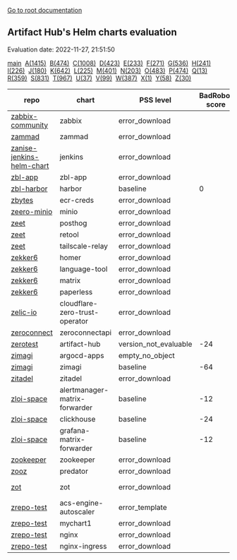 [Go to root documentation](https://vicenteherrera.com/psa-checker)

## Artifact Hub's Helm charts evaluation

Evaluation date: 2022-11-27, 21:51:50

[main](./charts_levels)&nbsp; [A(1415)](./charts_levels_a)&nbsp; [B(474)](./charts_levels_b)&nbsp; [C(1008)](./charts_levels_c)&nbsp; [D(423)](./charts_levels_d)&nbsp; [E(233)](./charts_levels_e)&nbsp; [F(271)](./charts_levels_f)&nbsp; [G(536)](./charts_levels_g)&nbsp; [H(241)](./charts_levels_h)&nbsp; [I(226)](./charts_levels_i)&nbsp; [J(180)](./charts_levels_j)&nbsp; [K(642)](./charts_levels_k)&nbsp; [L(225)](./charts_levels_l)&nbsp; [M(401)](./charts_levels_m)&nbsp; [N(203)](./charts_levels_n)&nbsp; [O(483)](./charts_levels_o)&nbsp; [P(474)](./charts_levels_p)&nbsp; [Q(13)](./charts_levels_q)&nbsp; [R(359)](./charts_levels_r)&nbsp; [S(831)](./charts_levels_s)&nbsp; [T(967)](./charts_levels_t)&nbsp; [U(37)](./charts_levels_u)&nbsp; [V(99)](./charts_levels_v)&nbsp; [W(387)](./charts_levels_w)&nbsp; [X(1)](./charts_levels_x)&nbsp; [Y(58)](./charts_levels_y)&nbsp; [Z(30)](./charts_levels_z)&nbsp; 

| repo | chart | PSS level | BadRobot score | chart version | app version |
|------|------|------|------|------|------|
| [zabbix-community](https://zabbix-community.github.io/helm-zabbix/) | zabbix | error_download |  | 3.4.0 | 6.0.10 |
| [zammad](https://zammad.github.io/zammad-helm) | zammad | error_download |  | 7.1.1 | 5.3.0-2 |
| [zanise-jenkins-helm-chart](https://zanise.github.io/Kubernetes-LW-task/chart1) | jenkins | error_download |  | 0.1.0 | 1.1 |
| [zbl-app](https://zeblok.github.io/zbl-app-helm/) | zbl-app | error_download |  | 1.2.3 | 1.16.1 |
| [zbl-harbor](https://zeblok.github.io/zbl-harbor-helm/) | harbor | baseline | 0 | 1.10.1 | 2.6.1 |
| [zbytes](https://zbytes.github.io/helm-charts/) | ecr-creds | error_download |  | 1.0.3 | 1.0.0 |
| [zeero-minio](https://cts-zeero.github.io/minio) | minio | error_download |  | 8.0.3 | master |
| [zeet](https://helm.zeet.dev) | posthog | error_download |  | 0.23.2 | 1.36.1 |
| [zeet](https://helm.zeet.dev) | retool | error_download |  | 0.4.11 | 2.95.3 |
| [zeet](https://helm.zeet.dev) | tailscale-relay | error_download |  | 0.1.5 | v1.24.2 |
| [zekker6](https://zekker6.github.io/helm-charts) | homer | error_download |  | 8.1.1 | v22.10.1 |
| [zekker6](https://zekker6.github.io/helm-charts) | language-tool | error_download |  | 1.0.0 | 5.8 |
| [zekker6](https://zekker6.github.io/helm-charts) | matrix | error_download |  | 2.13.0 | 1.71.0 |
| [zekker6](https://zekker6.github.io/helm-charts) | paperless | error_download |  | 9.5.2 | 1.9.2 |
| [zelic-io](https://zelic-io.github.io/charts) | cloudflare-zero-trust-operator | error_download |  | 0.0.5 | 0.0.5 |
| [zeroconnect](https://saas-repo.zerosystems.com/helm) | zeroconnectapi | error_download |  | 1.9.0 | 1.9.0.41 |
| [zerotest](https://raw.githubusercontent.com/zzhzero/hub/master/docs/chart) | artifact-hub | version_not_evaluable | -24 | 1.1.0 | 1.1.0 |
| [zimagi](https://zimagi.github.io/charts) | argocd-apps | empty_no_object |  | 0.1.3 |  |
| [zimagi](https://zimagi.github.io/charts) | zimagi | baseline | -64 | 1.0.62 | 0.11.7 |
| [zitadel](https://charts.zitadel.com) | zitadel | error_download |  | 3.4.0 | v2.13.1 |
| [zloi-space](https://chartmuseum.zloi.space/) | alertmanager-matrix-forwarder | baseline | -12 | 1.0.0 | 1.0.0 |
| [zloi-space](https://chartmuseum.zloi.space/) | clickhouse | baseline | -24 | 1.2.0 | 21.3.20 |
| [zloi-space](https://chartmuseum.zloi.space/) | grafana-matrix-forwarder | baseline | -12 | 1.0.0 | 0.6.0 |
| [zookeeper](https://patanjalic.github.io/zookeeper-clone/) | zookeeper | error_download |  | 7.6.0 | 3.7.0 |
| [zooz](https://zooz.github.io/helm/) | predator | error_download |  | 1.6.3 | 1.6 |
| [zot](https://zotregistry.io/helm-charts/) | zot | error_download |  | 0.1.14 | v1.4.3-rc8 |
| [zrepo-test](http://pqbbvd.natappfree.cc/charts/index.yaml) | acs-engine-autoscaler | error_template |  | 2.1.3 | 2.1.1 |
| [zrepo-test](http://pqbbvd.natappfree.cc/charts/index.yaml) | mychart1 | error_download |  | 0.3.0 | 1.16.0 |
| [zrepo-test](http://pqbbvd.natappfree.cc/charts/index.yaml) | nginx | error_download |  | 5.1.5 | 1.16.1 |
| [zrepo-test](http://pqbbvd.natappfree.cc/charts/index.yaml) | nginx-ingress | error_download |  | 0.9.5 | 0.10.2 |
